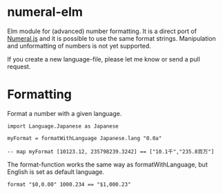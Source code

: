 # numeral-elm

Elm module for (advanced) number formatting. It is a direct port of [Numeral.js](http://numeraljs.com/) and it is possible to use the same format strings. Manipulation and unformatting of numbers is not yet supported.

If you create a new language-file, please let me know or send a pull request.

# Formatting

Format a number with a given language.

    import Language.Japanese as Japanese

    myFormat = formatWithLanguage Japanese.lang "0.0a"

    -- map myFormat [10123.12, 235798239.3242] == ["10.1千","235.8百万"]

The format-function works the same way as formatWithLanguage, but English is set as default language.

    format "$0,0.00" 1000.234 == "$1,000.23"
